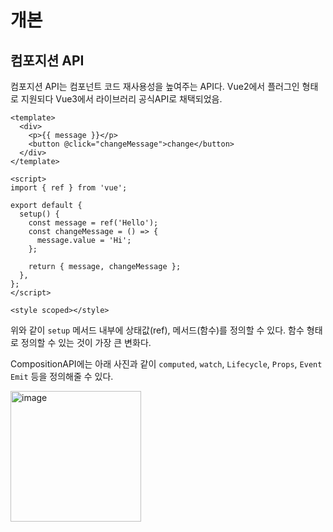 # 개본

## 컴포지션 API

컴포지션 API는 컴포넌트 코드 재사용성을 높여주는 API다. Vue2에서 플러그인 형태로 지원되다 Vue3에서 라이브러리 공식API로 채택되었음.

```vue
<template>
  <div>
    <p>{{ message }}</p>
    <button @click="changeMessage">change</button>
  </div>
</template>

<script>
import { ref } from 'vue';

export default {
  setup() {
    const message = ref('Hello');
    const changeMessage = () => {
      message.value = 'Hi';
    };

    return { message, changeMessage };
  },
};
</script>

<style scoped></style>

```

위와 같이 `setup` 메서드 내부에 상태값(ref), 메서드(함수)를 정의할 수 있다. 함수 형태로 정의할 수 있는 것이 가장 큰 변화다.

CompositionAPI에는 아래 사진과 같이 `computed`, `watch`, `Lifecycle`, `Props`, `Event Emit` 등을 정의해줄 수 있다.

<img width="209" alt="image" src="https://github.com/pozafly/TIL/assets/59427983/f2a4fb97-e137-4fd4-8a71-361b3bc7ce43">
